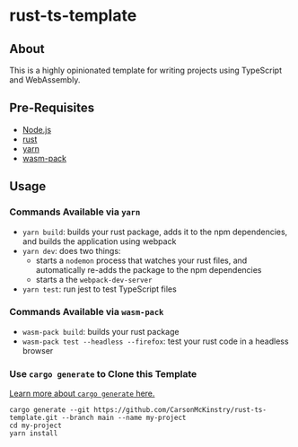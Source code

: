 # rust-ts-template

## About

This is a highly opinionated template for writing projects using TypeScript and WebAssembly.

## Pre-Requisites

- [Node.js](https://nodejs.org/en/)
- [rust](https://www.rust-lang.org/)
- [yarn](https://yarnpkg.com/)
- [wasm-pack](https://rustwasm.github.io/wasm-pack/installer/)

## Usage

### Commands Available via `yarn`

- `yarn build`: builds your rust package, adds it to the npm dependencies, and builds the application using webpack
- `yarn dev`: does two things:
  - starts a `nodemon` process that watches your rust files, and automatically re-adds the package to the npm dependencies
  - starts a the `webpack-dev-server`
- `yarn test`: run jest to test TypeScript files

### Commands Available via `wasm-pack`

- `wasm-pack build`: builds your rust package
- `wasm-pack test --headless --firefox`: test your rust code in a headless browser

### Use `cargo generate` to Clone this Template

[Learn more about `cargo generate` here.](https://github.com/ashleygwilliams/cargo-generate)

```
cargo generate --git https://github.com/CarsonMcKinstry/rust-ts-template.git --branch main --name my-project
cd my-project
yarn install
```
